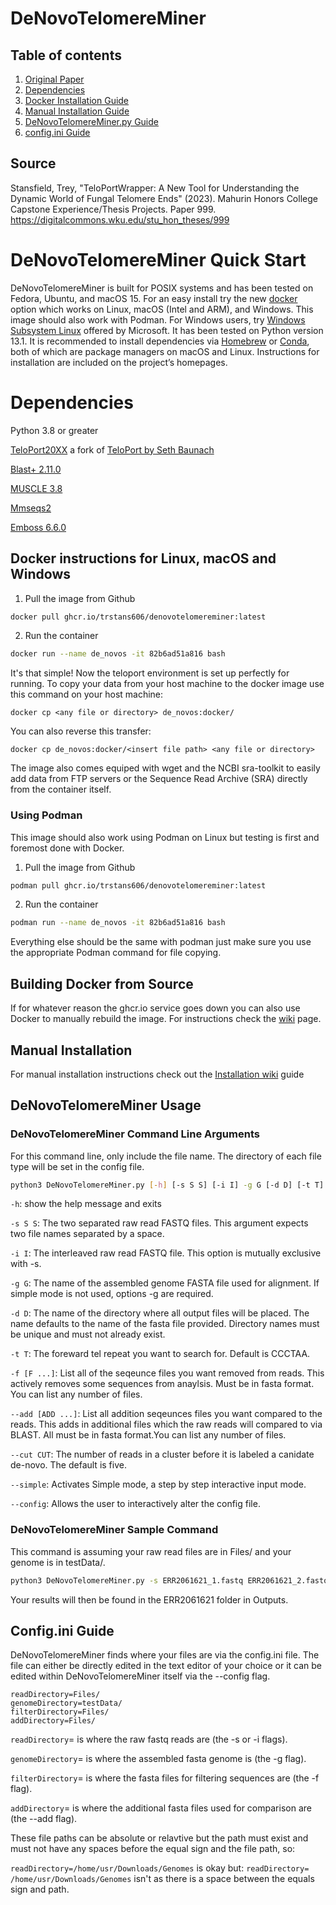 # DeNovoTelomereMiner

## Table of contents
1. [Original Paper](https://github.com/TrStans606/DeNovoTelomereMiner/tree/main#source)
2. [Dependencies](https://github.com/TrStans606/DeNovoTelomereMiner/tree/main#dependencies)
3. [Docker Installation Guide](https://github.com/TrStans606/DeNovoTelomereMiner/tree/main#docker-instructions-for-linux-macos-and-windows)
4. [Manual Installation Guide](https://github.com/TrStans606/DeNovoTelomereMiner/tree/main#manual-installation)
5. [DeNovoTelomereMiner.py Guide](https://github.com/TrStans606/DeNovoTelomereMiner/tree/main#denovotelomereminer-usage)
6. [config.ini Guide](https://github.com/TrStans606/DeNovoTelomereMiner/tree/main#configini-guide)

## Source

Stansfield, Trey, "TeloPortWrapper: A New Tool for Understanding the Dynamic World of Fungal Telomere Ends" (2023). Mahurin Honors College Capstone Experience/Thesis Projects. Paper 999.
https://digitalcommons.wku.edu/stu_hon_theses/999

# DeNovoTelomereMiner Quick Start

DeNovoTelomereMiner is built for POSIX systems and has been tested on Fedora, Ubuntu, and macOS 15. For an easy install try the new [docker](https://www.docker.com/get-started/) option which works on Linux, macOS (Intel and ARM), and Windows. This image should also work with Podman. For Windows users, try [Windows Subsystem Linux](https://learn.microsoft.com/en-us/windows/wsl/install) offered by Microsoft. It has been tested on Python version 13.1. It is recommended to install dependencies via [Homebrew](https://brew.sh/) or [Conda](https://docs.anaconda.com/miniconda/install/), both of which are package managers on macOS and Linux. Instructions for installation are included on the project’s homepages.

# **Dependencies**

Python 3.8 or greater

[TeloPort20XX](https://github.com/TrStans606/TeloPort20xx) a fork of [TeloPort by Seth Baunach](https://github.com/sabaunach/TeloPort) 

[Blast+ 2.11.0](https://ftp.ncbi.nlm.nih.gov/blast/executables/blast+/2.11.0/) 

[MUSCLE 3.8](https://drive5.com/muscle/downloads_v3.htm)

[Mmseqs2](https://github.com/soedinglab/MMseqs2/)

[Emboss 6.6.0](http://emboss.sourceforge.net/download/)

## Docker instructions for Linux, macOS and Windows
1. Pull the image from Github
```bash
docker pull ghcr.io/trstans606/denovotelomereminer:latest
```

2. Run the container

```bash
docker run --name de_novos -it 82b6ad51a816 bash
```

It's that simple! Now the teloport environment is set up perfectly for running. To copy your data from your host machine to the docker image use this command on your host machine:

```shell
docker cp <any file or directory> de_novos:docker/
```

You can also reverse this transfer:
```shell
docker cp de_novos:docker/<insert file path> <any file or directory> 
```

The image also comes equiped with wget and the NCBI sra-toolkit to easily add data from FTP servers or the Sequence Read Archive (SRA) directly from the container itself.

### Using Podman

This image should also work using Podman on Linux but testing is first and foremost done with Docker.

1. Pull the image from Github
```bash
podman pull ghcr.io/trstans606/denovotelomereminer:latest
```
2. Run the container

```bash
podman run --name de_novos -it 82b6ad51a816 bash
```

Everything else should be the same with podman just make sure you use the appropriate Podman command for file copying.

## Building Docker from Source

If for whatever reason the ghcr.io service goes down you can also use Docker to manually rebuild the image. For instructions check the [wiki](https://github.com/TrStans606/DeNovoTelomereMiner/wiki/Building-Docker-from-Source) page.

## Manual Installation

For manual installation instructions check out the [Installation wiki](https://github.com/TrStans606/DeNovoTelomereMiner/wiki/Manual-Installation-Guide) guide

## DeNovoTelomereMiner Usage

### DeNovoTelomereMiner Command Line Arguments

For this command line, only include the file name. The directory of each file type will be set in the config file.

```bash
python3 DeNovoTelomereMiner.py [-h] [-s S S] [-i I] -g G [-d D] [-t T] [-f [F ...]] [--cut CUT] [--simple] [--add [ADD ...]] [--config]
```

```-h```: show the help message and exits

```-s S S```: The two separated raw read FASTQ files. This argument expects two file names separated by a space.

```-i I```: The interleaved raw read FASTQ file. This option is mutually exclusive with -s.

```-g G```: The name of the assembled genome FASTA file used for alignment. If simple mode is not used, options -g are required.

```-d D```: The name of the directory where all output files will be placed. The name defaults to the name of the fasta file provided. Directory names must be unique and must not already exist.

```-t T```: The foreward tel repeat you want to search for. Default is CCCTAA.

```-f [F ...]```: List all of the seqeunce files you want removed from reads. This actively removes some sequences from anaylsis. Must be in fasta format. You can list any number of files.

```--add [ADD ...]```: List all addition seqeunces files you want compared to the reads. This adds in additional files which the raw reads will compared to via BLAST. All must be in fasta format.You can list any number of files.

```--cut CUT```: The number of reads in a cluster before it is labeled a canidate de-novo. The default is five.

```--simple```: Activates Simple mode, a step by step interactive input mode.

```--config```: Allows the user to interactively alter the config file.

### DeNovoTelomereMiner Sample Command

This command is assuming your raw read files are in Files/ and your genome is in testData/.

```bash
python3 DeNovoTelomereMiner.py -s ERR2061621_1.fastq ERR2061621_2.fastq -g B71v2sh.fasta -d ERR2061621
```

Your results will then be found in the ERR2061621 folder in Outputs.

## Config.ini Guide

DeNovoTelomereMiner finds where your files are via the config.ini file. The file can either be directly edited in the text editor of your choice or it can be edited within DeNovoTelomereMiner itself via the --config flag.

```
readDirectory=Files/
genomeDirectory=testData/
filterDirectory=Files/
addDirectory=Files/
```

```readDirectory```= is where the raw fastq reads are (the -s or -i flags).

```genomeDirectory```= is where the assembled fasta genome is (the -g flag).

```filterDirectory```= is where the fasta files for filtering sequences are (the -f flag).

```addDirectory```= is where the additional fasta files used for comparison are (the --add flag).

These file paths can be absolute or relavtive but the path must exist and must not have any spaces before the equal sign and the file path, so:

```readDirectory=/home/usr/Downloads/Genomes``` is okay but:
```readDirectory= /home/usr/Downloads/Genomes``` isn't as there is a space between the equals sign and path.


